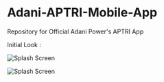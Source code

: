 # Adani-APTRI-Mobile-App
Repository for Official Adani Power's APTRI App 

Initial Look : 


![Splash Screen](https://i.imgur.com/VLooEkE.png?1)


![Splash Screen](https://i.imgur.com/vBHQsAB.png?1)
